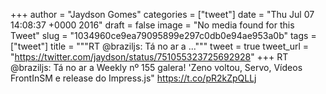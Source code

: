 
+++
author = "Jaydson Gomes"
categories = ["tweet"]
date = "Thu Jul 07 14:08:37 +0000 2016"
draft = false
image = "No media found for this Tweet"
slug = "1034960ce9ea79095899e297c0db0e94ae953a0b"
tags = ["tweet"]
title = """RT @braziljs: Tá no ar a ..."""
tweet = true
tweet_url = "https://twitter.com/jaydson/status/751055323725692928"
+++
RT @braziljs: Tá no ar a Weekly nº 155 galera! 'Zeno voltou, Servo, Vídeos FrontInSM e release do Impress.js"  https://t.co/pR2kZpQLLj
